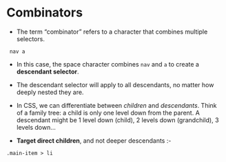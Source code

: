# Combinators
- The term “combinator” refers to a character that combines multiple selectors. 
```
 nav a
```
- In this case, the space character combines `nav` and `a` to create a **descendant selector**.

- The descendant selector will apply to all descendants, no matter how deeply nested they are.

- In CSS, we can differentiate between _children_ and _descendants_. Think of a family tree: a child is only one level down from the parent. A descendant might be 1 level down (child), 2 levels down (grandchild), 3 levels down…

- **Target direct children**, and not deeper descendants :-
```
.main-item > li
```